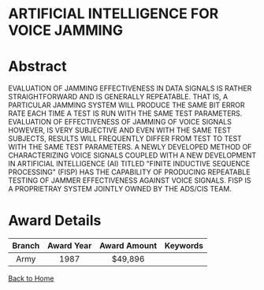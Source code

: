 
ARTIFICIAL INTELLIGENCE FOR VOICE JAMMING
=========================================

# Abstract


EVALUATION OF JAMMING EFFECTIVENESS IN DATA SIGNALS IS RATHER STRAIGHTFORWARD AND IS GENERALLY REPEATABLE. THAT IS, A PARTICULAR JAMMING SYSTEM WILL PRODUCE THE SAME BIT ERROR RATE EACH TIME A TEST IS RUN WITH THE SAME TEST PARAMETERS. EVALUATION OF EFFECTIVENESS OF JAMMING OF VOICE SIGNALS HOWEVER, IS VERY SUBJECTIVE AND EVEN WITH THE SAME TEST SUBJECTS, RESULTS WILL FREQUENTLY DIFFER FROM TEST TO TEST WITH THE SAME TEST PARAMETERS. A NEWLY DEVELOPED METHOD OF CHARACTERIZING VOICE SIGNALS COUPLED WITH A NEW DEVELOPMENT IN ARTIFICIAL INTELLIGENCE (AI) TITLED "FINITE INDUCTIVE SEQUENCE PROCESSING" (FISP) HAS THE CAPABILITY OF PRODUCING REPEATABLE TESTING OF JAMMER EFFECTIVENESS AGAINST VOICE SIGNALS. FISP IS A PROPRIETRAY SYSTEM JOINTLY OWNED BY THE ADS/CIS TEAM.  

# Award Details

|Branch|Award Year|Award Amount|Keywords|
| :---: | :---: | :---: | :---: |
|Army|1987|$49,896||
  
  


[Back to Home](https://github.com/chrischow/dod_sbir_awards/CC/#891)